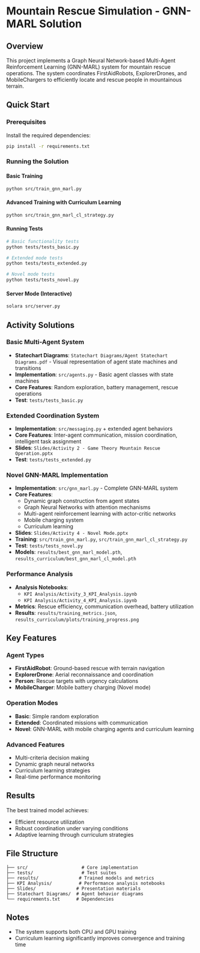 # Mountain Rescue Simulation - GNN-MARL Solution

## Overview
This project implements a Graph Neural Network-based Multi-Agent Reinforcement Learning (GNN-MARL) system for mountain rescue operations. The system coordinates FirstAidRobots, ExplorerDrones, and MobileChargers to efficiently locate and rescue people in mountainous terrain.

## Quick Start

### Prerequisites
Install the required dependencies:
```bash
pip install -r requirements.txt
```

### Running the Solution

#### Basic Training
```bash
python src/train_gnn_marl.py
```

#### Advanced Training with Curriculum Learning
```bash
python src/train_gnn_marl_cl_strategy.py
```

#### Running Tests
```bash
# Basic functionality tests
python tests/tests_basic.py

# Extended mode tests  
python tests/tests_extended.py

# Novel mode tests
python tests/tests_novel.py
```

#### Server Mode (Interactive)
```bash
solara src/server.py
```

## Activity Solutions

### Basic Multi-Agent System
- **Statechart Diagrams**: `Statechart Diagrams/Agent Statechart Diagrams.pdf` - Visual representation of agent state machines and transitions
- **Implementation**: `src/agents.py` - Basic agent classes with state machines
- **Core Features**: Random exploration, battery management, rescue operations
- **Test**: `tests/tests_basic.py`

### Extended Coordination System  
- **Implementation**: `src/messaging.py` + extended agent behaviors
- **Core Features**: Inter-agent communication, mission coordination, intelligent task assignment
- **Slides**: `Slides/Activity 2 - Game Theory Mountain Rescue Operation.pptx`
- **Test**: `tests/tests_extended.py`

### Novel GNN-MARL Implementation
- **Implementation**: `src/gnn_marl.py` - Complete GNN-MARL system
- **Core Features**: 
  - Dynamic graph construction from agent states
  - Graph Neural Networks with attention mechanisms
  - Multi-agent reinforcement learning with actor-critic networks
  - Mobile charging system
  - Curriculum learning
- **Slides**: `Slides/Activity 4 - Novel Mode.pptx`
- **Training**: `src/train_gnn_marl.py`, `src/train_gnn_marl_cl_strategy.py`
- **Test**: `tests/tests_novel.py`
- **Models**: `results/best_gnn_marl_model.pth`, `results_curriculum/best_gnn_marl_cl_model.pth`

### Performance Analysis
- **Analysis Notebooks**: 
  - `KPI Analysis/Activity_3_KPI_Analysis.ipynb`
  - `KPI Analysis/Activity_4_KPI_Analysis.ipynb`
- **Metrics**: Rescue efficiency, communication overhead, battery utilization
- **Results**: `results/training_metrics.json`, `results_curriculum/plots/training_progress.png`



## Key Features

### Agent Types
- **FirstAidRobot**: Ground-based rescue with terrain navigation
- **ExplorerDrone**: Aerial reconnaissance and coordination
- **Person**: Rescue targets with urgency calculations
- **MobileCharger**: Mobile battery charging (Novel mode)

### Operation Modes
- **Basic**: Simple random exploration
- **Extended**: Coordinated missions with communication
- **Novel**: GNN-MARL with mobile charging agents and curriculum learning

### Advanced Features
- Multi-criteria decision making
- Dynamic graph neural networks
- Curriculum learning strategies
- Real-time performance monitoring

## Results
The best trained model achieves:
- Efficient resource utilization
- Robust coordination under varying conditions
- Adaptive learning through curriculum strategies

## File Structure
```
├── src/                    # Core implementation
├── tests/                  # Test suites
├── results/               # Trained models and metrics
├── KPI Analysis/          # Performance analysis notebooks
├── Slides/               # Presentation materials
├── Statechart Diagrams/  # Agent behavior diagrams
└── requirements.txt      # Dependencies
```

## Notes
- The system supports both CPU and GPU training
- Curriculum learning significantly improves convergence and training time